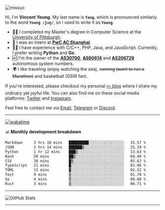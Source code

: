 <p align="left"> <img src="https://komarev.com/ghpvc/?username=missuo&label=Profile%20views&color=0e75b6&style=flat" alt="missuo" /> </p>

Hi, I'm **Vincent Young**. My last name is **`Yang`**, which is pronounced similarly to the word **`Young /jʌŋ/`**, so I used to write it as **`Young`**.

- 👨‍🎓 I completed my Master's degree in Computer Science at the [University of Pittsburgh](https://www.pitt.edu).
- 💼 I was an intern at **[PwC AC Shanghai](https://www.linkedin.com/company/pwc-ac-shanghai/)**.
- 👨‍💻 I have experience with C/C++, PHP, Java, and JavaScript. Currently, I prefer writing **Python** and **Go**.
- 🆕 I'm the owner of the **[AS30700](https://bgp.tools/as/30700)**, **[AS60614](https://bgp.tools/as/60614)** and **[AS206729](https://bgp.tools/as/206729)** autonomous system numbers.
- 🌍 I like traveling (enjoy watching the sea), ~~running (want to run a Marathon)~~ and basketball (GSW fan).

If you're interested, please checkout my personal [✏️ blog](https://missuo.me/) where I share my ordinary yet joyful life. You can also find me on these social media platforms: [Twitter](https://twitter.com/m1ssuo) and [Instagram](https://www.instagram.com/missuo.me).

Feel free to contact me via <a href="mailto:me@owo.nz">Email</a>, [Telegram](https://t.me/missuo) or [Discord](https://discordapp.com/users/missuo#7448).

-------

[![wakatime](https://wakatime.com/badge/user/c13cd961-40ca-417a-afb6-1f9ea8ac295c.svg)](https://wakatime.com/@missuo)

📊 **Monthly development breakdown**
<!--START_SECTION:waka-->

```txt
Markdown     3 hrs 10 mins   █████████░░░░░░░░░░░░░░░░   35.57 %
JSON         2 hrs 14 mins   ██████▒░░░░░░░░░░░░░░░░░░   25.19 %
Python       1 hr 12 mins    ███▒░░░░░░░░░░░░░░░░░░░░░   13.63 %
Bash         50 mins         ██▒░░░░░░░░░░░░░░░░░░░░░░   09.49 %
CSV          30 mins         █▒░░░░░░░░░░░░░░░░░░░░░░░   05.62 %
TypeScript   21 mins         █░░░░░░░░░░░░░░░░░░░░░░░░   03.96 %
TOML         13 mins         ▓░░░░░░░░░░░░░░░░░░░░░░░░   02.52 %
Text         9 mins          ▒░░░░░░░░░░░░░░░░░░░░░░░░   01.78 %
Go           4 mins          ▒░░░░░░░░░░░░░░░░░░░░░░░░   00.88 %
Rust         3 mins          ▒░░░░░░░░░░░░░░░░░░░░░░░░   00.71 %
```

<!--END_SECTION:waka-->

-------

![GitHub Stats](https://github-readme-stats-opal-alpha-76.vercel.app/api?username=missuo&show_icons=true&theme=transparent)

-------

